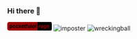 ### Hi there 👋

![pocketfulof|rage](https://github.com/pocketfulofrage/pocketfulofrage/raw/master/por_git.png)
![imposter](https://img.shields.io/badge/imposter%20syndrome-passing-green)
![wreckingball](https://img.shields.io/badge/came%20in%20like%20a-wreckingball-critical)


<!--
**pocketfulofrage/pocketfulofrage** is a ✨ _special_ ✨ repository because its `README.md` (this file) appears on your GitHub profile.

Here are some ideas to get you started:

- 🔭 I’m currently working on ...
- 🌱 I’m currently learning ...
- 👯 I’m looking to collaborate on ...
- 🤔 I’m looking for help with ...
- 💬 Ask me about ...
- 📫 How to reach me: ...
- 😄 Pronouns: ...
- ⚡ Fun fact: ...
-->
